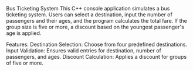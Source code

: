 Bus Ticketing System
This C++ console application simulates a bus ticketing system. Users can select a destination, input the number of passengers and their ages, and the program calculates the total fare. If the group size is five or more, a discount based on the youngest passenger's age is applied.

Features:
Destination Selection: Choose from four predefined destinations.
Input Validation: Ensures valid entries for destination, number of passengers, and ages.
Discount Calculation: Applies a discount for groups of five or more.
